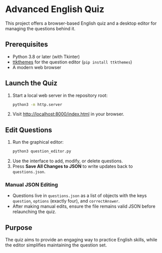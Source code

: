 # Advanced English Quiz

This project offers a browser-based English quiz and a desktop editor for managing the questions behind it.

## Prerequisites
- Python 3.8 or later (with Tkinter)
- [ttkthemes](https://pypi.org/project/ttkthemes/) for the question editor (`pip install ttkthemes`)
- A modern web browser

## Launch the Quiz
1. Start a local web server in the repository root:
   ```bash
   python3 -m http.server
   ```
2. Visit <http://localhost:8000/index.html> in your browser.

## Edit Questions
1. Run the graphical editor:
   ```bash
   python3 question_editor.py
   ```
2. Use the interface to add, modify, or delete questions.
3. Press **Save All Changes to JSON** to write updates back to `questions.json`.

### Manual JSON Editing
- Questions live in `questions.json` as a list of objects with the keys `question`, `options` (exactly four), and `correctAnswer`.
- After making manual edits, ensure the file remains valid JSON before relaunching the quiz.

## Purpose
The quiz aims to provide an engaging way to practice English skills, while the editor simplifies maintaining the question set.
